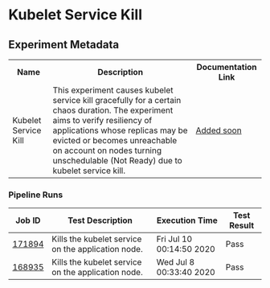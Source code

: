 # Kubelet Service Kill

## Experiment Metadata

<table>
<tr>
<th> Name </th>
<th> Description </th>
<th> Documentation Link </th>
</tr>
<tr>
 <td> Kubelet Service Kill </td>
 <td> This experiment causes kubelet service kill gracefully for a certain chaos duration. The experiment aims to verify resiliency of applications whose replicas may be evicted or becomes unreachable on account on nodes turning unschedulable (Not Ready) due to kubelet service kill. </td>
 <td>  <a href=""> Added soon </a> </td>
 </tr>
 </table>

### Pipeline Runs


| Job ID |   Test Description         | Execution Time |Test Result   |
 |---------|---------------------------| --------------|--------|
|     <a href= "https://gitlab.mayadata.io/litmuschaos/litmus-e2e/-/jobs/171894">171894</a>           |  Kills the kubelet service on the application node.           | Fri Jul 10 00:14:50 2020  | Pass |
 |    <a href= "https://gitlab.mayadata.io/litmuschaos/litmus-e2e/-/jobs/168935">168935</a>   |  Kills the kubelet service on the application node.           |  Wed Jul  8 00:33:40 2020     |Pass  |
